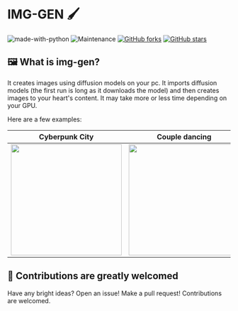 # IMG-GEN 🖌️

![made-with-python](https://img.shields.io/badge/Made%20with-Python-1f425f.svg)
![Maintenance](https://img.shields.io/badge/Maintained%3F-yes-green.svg)
[![GitHub forks](https://img.shields.io/github/forks/crimsonKn1ght/img-gen.svg?style=social&label=Fork)](https://github.com/crimsonKn1ght/Code-OA-detection-model/network/members)
[![GitHub stars](https://img.shields.io/github/stars/crimsonKn1ght/img-gen.svg?style=social&label=★%20Star)](https://github.com/crimsonKn1ght/Code-OA-detection-model/stargazers)

## 🖼️ What is img-gen?

It creates images using diffusion models on your pc. It imports diffusion models (the first run is long as it downloads the model) and then creates images to your heart's content. It may take more or less time depending on your GPU.

Here are a few examples:

| Cyberpunk City | Couple dancing | Dog |
|---|---|---|
| <img src="https://github.com/user-attachments/assets/e11151ae-be50-4721-87e6-27d13c2c4137" width="250" height="250" /> | <img src="https://github.com/user-attachments/assets/d388344f-653a-4a4a-8ff0-277b15537ceb" width="250" height="250" /> | <img src="https://github.com/user-attachments/assets/a5eea5f7-ebb1-4c32-981c-456ce8ca4ea5" width="250" height="250" /> |


## 🤝 Contributions are greatly welcomed

Have any bright ideas? Open an issue! Make a pull request! Contributions are welcomed.
